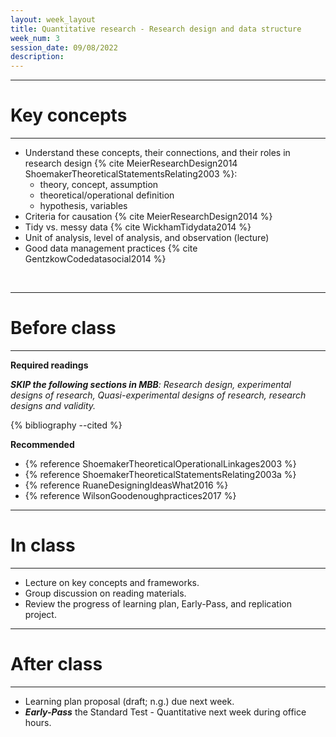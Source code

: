 ```yaml
---
layout: week_layout
title: Quantitative research - Research design and data structure
week_num: 3
session_date: 09/08/2022
description:
---
```


---
# Key concepts
---

- Understand these concepts, their connections, and their roles in research design {% cite MeierResearchDesign2014 ShoemakerTheoreticalStatementsRelating2003 %}:
	- theory, concept, assumption
	- theoretical/operational definition
	- hypothesis, variables
- Criteria for causation {% cite MeierResearchDesign2014 %}
- Tidy vs. messy data {% cite WickhamTidydata2014 %}
- Unit of analysis, level of analysis, and observation (lecture)
- Good data management practices {% cite GentzkowCodedatasocial2014 %}

<br>

---
# Before class
---

**Required readings**

_**SKIP the following sections in MBB**: Research design, experimental designs of research, Quasi-experimental designs of research, research designs and validity._

{% bibliography --cited %}

**Recommended**

- {% reference ShoemakerTheoreticalOperationalLinkages2003 %}
- {% reference ShoemakerTheoreticalStatementsRelating2003a %}
- {% reference RuaneDesigningIdeasWhat2016 %}
- {% reference WilsonGoodenoughpractices2017 %}

---
# In class
---

- Lecture on key concepts and frameworks.
- Group discussion on reading materials.
- Review the progress of learning plan, Early-Pass, and replication project.


---
# After class
---

- Learning plan proposal (draft; n.g.) due next week.
- **_Early-Pass_** the Standard Test - Quantitative next week during office hours.